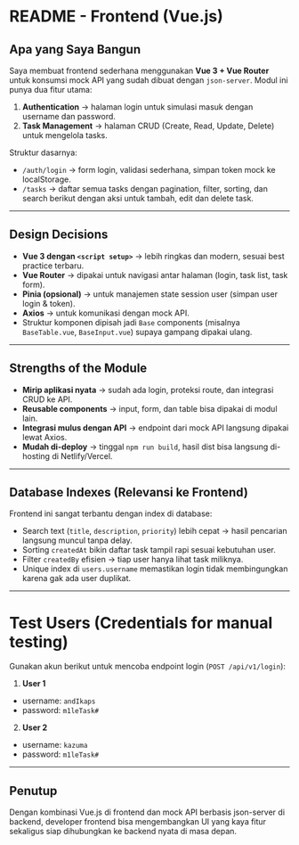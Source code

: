 # README - Frontend (Vue.js)

## Apa yang Saya Bangun

Saya membuat frontend sederhana menggunakan **Vue 3 + Vue Router** untuk konsumsi mock API yang sudah dibuat dengan `json-server`.
Modul ini punya dua fitur utama:

1. **Authentication** → halaman login untuk simulasi masuk dengan username dan password.
2. **Task Management** → halaman CRUD (Create, Read, Update, Delete) untuk mengelola tasks.

Struktur dasarnya:

-   `/auth/login` → form login, validasi sederhana, simpan token mock ke localStorage.
-   `/tasks` → daftar semua tasks dengan pagination, filter, sorting, dan search berikut dengan aksi untuk tambah, edit dan delete task.

---

## Design Decisions

-   **Vue 3 dengan `<script setup>`** → lebih ringkas dan modern, sesuai best practice terbaru.
-   **Vue Router** → dipakai untuk navigasi antar halaman (login, task list, task form).
-   **Pinia (opsional)** → untuk manajemen state session user (simpan user login & token).
-   **Axios** → untuk komunikasi dengan mock API.
-   Struktur komponen dipisah jadi `Base` components (misalnya `BaseTable.vue`, `BaseInput.vue`) supaya gampang dipakai ulang.

---

## Strengths of the Module

-   **Mirip aplikasi nyata** → sudah ada login, proteksi route, dan integrasi CRUD ke API.
-   **Reusable components** → input, form, dan table bisa dipakai di modul lain.
-   **Integrasi mulus dengan API** → endpoint dari mock API langsung dipakai lewat Axios.
-   **Mudah di-deploy** → tinggal `npm run build`, hasil dist bisa langsung di-hosting di Netlify/Vercel.

---

## Database Indexes (Relevansi ke Frontend)

Frontend ini sangat terbantu dengan index di database:

-   Search text (`title`, `description`, `priority`) lebih cepat → hasil pencarian langsung muncul tanpa delay.
-   Sorting `createdAt` bikin daftar task tampil rapi sesuai kebutuhan user.
-   Filter `createdBy` efisien → tiap user hanya lihat task miliknya.
-   Unique index di `users.username` memastikan login tidak membingungkan karena gak ada user duplikat.

---

# Test Users (Credentials for manual testing)

Gunakan akun berikut untuk mencoba endpoint login (`POST /api/v1/login`):

1. **User 1**

-   username: `andIkaps`
-   password: `m1leTask#`

2. **User 2**

-   username: `kazuma`
-   password: `m1leTask#`

---

## Penutup

Dengan kombinasi Vue.js di frontend dan mock API berbasis json-server di backend, developer frontend bisa mengembangkan UI yang kaya fitur sekaligus siap dihubungkan ke backend nyata di masa depan.
